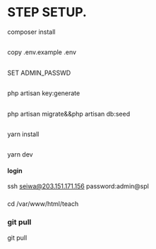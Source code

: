 # STEP SETUP.
composer install
##
copy .env.example .env
##
SET ADMIN_PASSWD

##
php artisan key:generate

##
php artisan migrate&&php artisan db:seed

##
yarn install

##
yarn dev


#### login
ssh seiwa@203.151.171.156
password:admin@spl

###
cd /var/www/html/teach

### git pull
git pull

